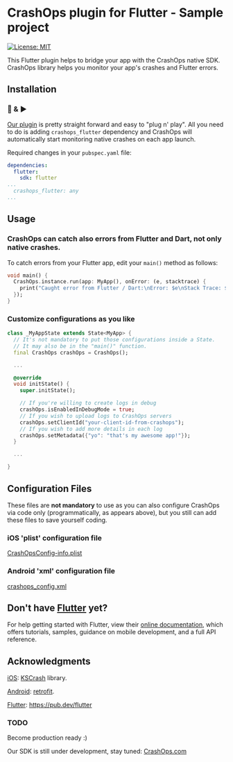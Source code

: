 # CrashOps plugin for Flutter - Sample project

[![License: MIT](https://img.shields.io/badge/License-MIT-yellow.svg)](https://opensource.org/licenses/MIT)

This Flutter plugin helps to bridge your app with the CrashOps native SDK.
CrashOps library helps you monitor your app's crashes and Flutter errors.

## Installation
### 🔌 & ▶️

[Our plugin](https://pub.dev/packages/crashops_flutter) is pretty straight forward and easy to "plug n' play". All you need to do is adding `crashops_flutter` dependency and CrashOps will automatically start monitoring native crashes on each app launch.

Required changes in your `pubspec.yaml` file:
```yaml
dependencies:
  flutter:
    sdk: flutter
...
  crashops_flutter: any
...
```

## Usage


### CrashOps can catch also errors from Flutter and Dart, not only native crashes.

To catch errors from your Flutter app, edit your `main()` method as follows:
```dart
void main() {
  CrashOps.instance.run(app: MyApp(), onError: (e, stacktrace) {
    print("Caught error from Flutter / Dart:\nError: $e\nStack Trace: $stacktrace");
  });
}
```

### Customize configurations as you like
```dart
class _MyAppState extends State<MyApp> {
  // It's not mandatory to put those configurations inside a State.
  // It may also be in the "main()" function.
  final CrashOps crashOps = CrashOps();

  ...

  @override
  void initState() {
    super.initState();

    // If you're willing to create logs in debug
    crashOps.isEnabledInDebugMode = true;
    // If you wish to upload logs to CrashOps servers
    crashOps.setClientId("your-client-id-from-crashops");
    // If you wish to add more details in each log
    crashOps.setMetadata({"yo": "that's my awesome app!"});
  }

  ...

}
```

## Configuration Files
These files are **not mandatory** to use as you can also configure CrashOps via code only (programmatically, as appears above), but you still can add these files to save yourself coding.

### iOS 'plist' configuration file

[CrashOpsConfig-info.plist](https://github.com/CrashOps/Flutter-Example/blob/v0.0.822/ios/Runner/CrashOpsConfig-info.plist)

### Android 'xml' configuration file

[crashops_config.xml](https://github.com/CrashOps/Flutter-Example/blob/v0.0.822/android/app/src/main/res/values/crashops_config.xml)


## Don't have [Flutter](https://flutter.dev/) yet?

For help getting started with Flutter, view their
[online documentation](https://flutter.dev/docs), which offers tutorials,
samples, guidance on mobile development, and a full API reference.

## Acknowledgments

[iOS](https://github.com/CrashOps/iOS-SDK/): [KSCrash](https://github.com/kstenerud/KSCrash) library.

[Android](https://github.com/CrashOps/Android-SDK/): [retrofit](https://square.github.io/retrofit/).

[Flutter](https://pub.dev/packages/crashops_flutter): https://pub.dev/flutter



### TODO
Become production ready :)

Our SDK is still under development, stay tuned: [CrashOps.com](https://www.crashops.com/)
